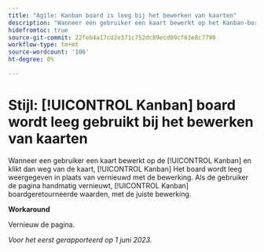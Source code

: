 ```yaml
---
title: "Agile: Kanban board is leeg bij het bewerken van kaarten"
description: "Wanneer een gebruiker een kaart bewerkt op het Kanban-bord en vervolgens buiten de kaart klikt, wordt het Kanban-bord leeg weergegeven in plaats van te vernieuwen met de bewerking. Als de gebruiker de pagina handmatig vernieuwt, wordt het Kanban-bord weergegeven met de juiste bewerking."
hidefromtoc: true
source-git-commit: 22feb4a17cd2e371c752dc89ecd09cf63e8c7790
workflow-type: tm+mt
source-wordcount: '106'
ht-degree: 0%

---
```



# Stijl: [!UICONTROL Kanban] board wordt leeg gebruikt bij het bewerken van kaarten

Wanneer een gebruiker een kaart bewerkt op de [!UICONTROL Kanban] en klikt dan weg van de kaart, [!UICONTROL Kanban] Het board wordt leeg weergegeven in plaats van vernieuwd met de bewerking. Als de gebruiker de pagina handmatig vernieuwt, [!UICONTROL Kanban] boardgeretourneerde waarden, met de juiste bewerking.

**Workaround**

Vernieuw de pagina.

_Voor het eerst gerapporteerd op 1 juni 2023._

